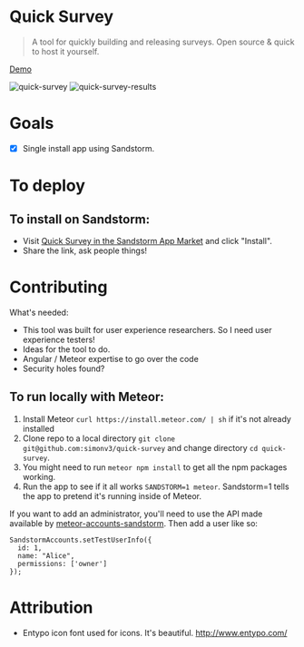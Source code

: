 # Quick Survey

> A tool for quickly building and releasing surveys. Open source & quick to host it yourself.

[Demo](https://apps.sandstorm.io/app/wupmzqk4872vgsye9t9x5dmrdw17mad97dk21jvcm2ph4jataze0)

![quick-survey](http://i.imgur.com/AYn4Jd4.png)
![quick-survey-results](http://i.imgur.com/4elbHfe.png)

# Goals

* [x] Single install app using Sandstorm.

# To deploy

## To install on Sandstorm:

* Visit [Quick Survey in the Sandstorm App Market](https://apps.sandstorm.io/app/wupmzqk4872vgsye9t9x5dmrdw17mad97dk21jvcm2ph4jataze0) and click "Install".
* Share the link, ask people things!

# Contributing

What's needed:

* This tool was built for user experience researchers. So I need user experience testers!
* Ideas for the tool to do.
* Angular / Meteor expertise to go over the code
* Security holes found?

## To run locally with Meteor:

1. Install Meteor `curl https://install.meteor.com/ | sh` if it's not already installed
2. Clone repo to a local directory `git clone git@github.com:simonv3/quick-survey` and change directory `cd quick-survey`.
3. You might need to run `meteor npm install` to get all the npm packages working.
4. Run the app to see if it all works `SANDSTORM=1 meteor`.
Sandstorm=1 tells the app to pretend it's running inside of Meteor.

If you want to add an administrator, you'll need to use the API made available by [meteor-accounts-sandstorm](https://github.com/sandstorm-io/meteor-accounts-sandstorm). Then add a user like so:

```
SandstormAccounts.setTestUserInfo({
  id: 1,
  name: "Alice",
  permissions: ['owner']
});
```

# Attribution

* Entypo icon font used for icons. It's beautiful. http://www.entypo.com/
